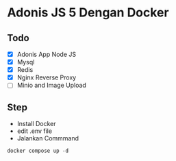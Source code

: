 # Adonis JS 5 Dengan Docker
## Todo
- [x] Adonis App Node JS
- [x] Mysql
- [x] Redis
- [x] Nginx Reverse Proxy
- [ ] Minio and Image Upload

## Step
- Install Docker
- edit .env file
- Jalankan Commmand
```
docker compose up -d
```
